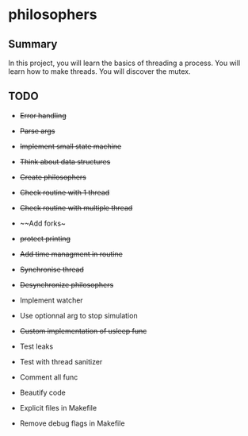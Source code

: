 # philosophers

## Summary
In this project, you will learn the basics of threading a process. You will learn how to make threads. You will discover the mutex.

## TODO

- ~~Error handling~~
- ~~Parse args~~
- ~~Implement small state machine~~
- ~~Think about data structures~~
- ~~Create philosophers~~
- ~~Check routine with 1 thread~~
- ~~Check routine with multiple thread~~
- ~~Add forks~
- ~~protect printing~~
- ~~Add time managment in routine~~
- ~~Synchronise thread~~
- ~~Desynchronize philosophers~~
- Implement watcher
- Use optionnal arg to stop simulation
- ~~Custom implementation of usleep func~~

- Test leaks
- Test with thread sanitizer
- Comment all func
- Beautify code

- Explicit files in Makefile
- Remove debug flags in Makefile
